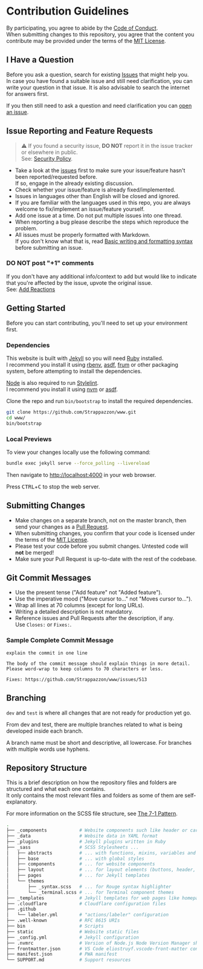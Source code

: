 # Contribution Guidelines

By participating, you agree to abide by the [Code of Conduct](https://github.com/Strappazzon/.github/blob/-/CODE_OF_CONDUCT.md).  
When submitting changes to this repository, you agree that the content you contribute may be provided under the terms of the [MIT License](https://opensource.org/licenses/MIT).

## I Have a Question

Before you ask a question, search for existing [Issues](https://github.com/Strappazzon/www/issues) that might help you.  
In case you have found a suitable issue and still need clarification, you can write your question in that issue. It is also advisable to search the internet for answers first.

If you then still need to ask a question and need clarification you can [open an issue](https://github.com/Strappazzon/www/issues/new/choose).

## Issue Reporting and Feature Requests

> :warning: If you found a security issue, **DO NOT** report it in the issue tracker or elsewhere in public.  
> See: [Security Policy](https://github.com/Strappazzon/.github/blob/-/SECURITY.md).

- Take a look at the [issues](https://github.com/Strappazzon/www/issues) first to make sure your issue/feature hasn't been reported/requested before.  
  If so, engage in the already existing discussion.
- Check whether your issue/feature is already fixed/implemented.
- Issues in languages other than English will be closed and ignored.
- If you are familiar with the languages used in this repo, you are always welcome to fix/implement an issue/feature yourself.
- Add one issue at a time. Do not put multiple issues into one thread.
- When reporting a bug please describe the steps which reproduce the problem.
- All issues must be properly formatted with Markdown.  
  If you don't know what that is, read [Basic writing and formatting syntax](https://docs.github.com/en/get-started/writing-on-github/getting-started-with-writing-and-formatting-on-github/basic-writing-and-formatting-syntax) before submitting an issue.

### DO NOT post "+1" comments

If you don't have any additional info/context to add but would like to indicate that you're affected by the issue, upvote the original issue.  
See: [Add Reactions](https://github.blog/2016-03-10-add-reactions-to-pull-requests-issues-and-comments/)

## Getting Started

Before you can start contributing, you'll need to set up your environment first.

### Dependencies

This website is built with [Jekyll](https://jekyllrb.com/) so you will need [Ruby](https://www.ruby-lang.org) installed.  
I recommend you install it using [rbenv](https://github.com/rbenv/rbenv), [asdf](https://github.com/asdf-vm/asdf), [frum](https://github.com/TaKO8Ki/frum) or other packaging system, before attempting to install the dependencies.

[Node](https://nodejs.org/en) is also required to run [Stylelint](https://stylelint.io/).  
I recommend you install it using [nvm](https://github.com/nvm-sh/nvm) or [asdf](https://github.com/asdf-vm/asdf).

Clone the repo and run `bin/bootstrap` to install the required dependencies.

```sh
git clone https://github.com/Strappazzon/www.git
cd www/
bin/bootstrap
```

### Local Previews

To view your changes locally use the following command:

```sh
bundle exec jekyll serve --force_polling --livereload
```

Then navigate to <http://localhost:4000> in your web browser.

Press <kbd>CTRL</kbd>+<kbd>C</kbd> to stop the web server.

## Submitting Changes

- Make changes on a separate branch, not on the master branch, then send your changes as a [Pull Request](https://docs.github.com/en/pull-requests/collaborating-with-pull-requests/proposing-changes-to-your-work-with-pull-requests/about-pull-requests).
- When submitting changes, you confirm that your code is licensed under the terms of the [MIT License](https://opensource.org/licenses/MIT).
- Please test your code before you submit changes. Untested code will **not** be merged!
- Make sure your Pull Request is up-to-date with the rest of the codebase.

## Git Commit Messages

- Use the present tense ("Add feature" not "Added feature").
- Use the imperative mood ("Move cursor to..." not "Moves cursor to...").
- Wrap all lines at 70 columns (except for long URLs).
- Writing a detailed description is not mandatory.
- Reference issues and Pull Requests after the description, if any.  
  Use `Closes:` or `Fixes:`.

### Sample Complete Commit Message

```plaintext
explain the commit in one line

The body of the commit message should explain things in more detail.
Please word-wrap to keep columns to 70 characters or less.

Fixes: https://github.com/Strappazzon/www/issues/513
```

## Branching

`dev` and `test` is where all changes that are not ready for production yet go.

From dev and test, there are multiple branches related to what is being developed inside each branch.

A branch name must be short and descriptive, all lowercase. For branches with multiple words use hyphens.

## Repository Structure

This is a brief description on how the repository files and folders are structured and what each one contains.  
It only contains the most relevant files and folders as some of them are self-explanatory.

For more information on the SCSS file structure, see [The 7-1 Pattern](https://sass-guidelin.es/#the-7-1-pattern).

```sh
.
├── _components            # Website components such like header or cards
├── _data                  # Website data in YAML format
├── _plugins               # Jekyll plugins written in Ruby
├── _sass                  # SCSS Stylesheets ...
│   ├── abstracts          # ... with functions, mixins, variables and so on
│   ├── base               # ... with global styles
│   ├── components         # ... for website components
│   ├── layout             # ... for layout elements (buttons, header, ...)
│   ├── pages              # ... for Jekyll templates
│   └── themes
│       ├── _syntax.scss   # ... for Rouge syntax highlighter
│       └── _terminal.scss # ... for Terminal component themes
├── _templates             # Jekyll templates for web pages like homepage or blog posts
├── .cloudflare            # Cloudflare configuration files
├── .github
│   └── labeler.yml        # "actions/labeler" configuration
├── .well-known            # RFC 8615 URIs
├── bin                    # Scripts
├── static                 # Website static files
├── _config.yml            # Jekyll configuration
├── .nvmrc                 # Version of Node.js Node Version Manager should use
├── frontmatter.json       # VS Code eliostruyf.vscode-front-matter configiguration
├── manifest.json          # PWA manifest
└── SUPPORT.md             # Support resources
```
